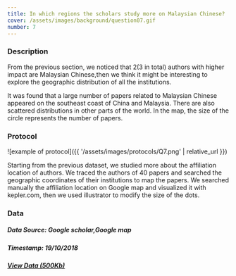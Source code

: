 ```yaml
---
title: In which regions the scholars study more on Malaysian Chinese?
cover: /assets/images/background/question07.gif
number: 7
---
```

### Description
From the previous section, we noticed that 2(3 in total) authors with higher impact are Malaysian Chinese,then we think it might be interesting to explore the geographic distribution of all the institutions.

It was found that a large number of papers related to Malaysian Chinese appeared on the southeast coast of China and Malaysia. There are also scattered distributions in other parts of the world. In the map, the size of the circle represents the number of papers.

### Protocol

![example of protocol]({{ '/assets/images/protocols/Q7.png' | relative_url }})

Starting from the previous dataset, we studied more about the affiliation location of authors. We traced the authors of 40 papers and searched the geographic coordinates of their institutions to map the papers. We searched manually the affiliation location on Google map and visualized it with kepler.com, then we used illustrator to modify the size of the dots.

### Data
##### Data Source: Google scholar,Google map
##### Timestamp: 19/10/2018
##### [View Data (500Kb)](http://densitydesign.org/)

